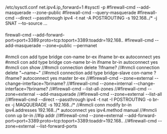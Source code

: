 /etc/sysctl.conf
net.ipv4.ip_forward=1
#sysctl -p
#firewall-cmd --add-masquerade --zone-public
#firewall-cmd --query-masquerade
#firewall-cmd --direct --passthrough ipv4 -t nat -A POSTROUTING -s 192.168.*.*/* -j SNAT --to-source *.*.*.*
####
firewall-cmd --add-forward-port=port=3389:proto=tcp:toport=3389:toaddr=192.168.*.*
#firewall-cmd --add-masquerade --zone=public --permanet
####
#nmcli con add type bridge con-name br-ex ifname br-ex autoconnect yes
#nmcli con add type bridge con-name br-in ifname br-in autoconnect yes
#nmcli con show
//#nmcli connection delete ?ifname?
//#nmcli connection delete "~name~"
//#nmcli connection add type bridge-slave con-name ?ifname? autoconnect yes master br-ex
//#firewall-cmd --zone=external --change-interface=?briname?
//#firewall-cmd --zone=internal --change-interface=?briname?
//#firewall-cmd --list-all-zones
//#firewall-cmd --zone=external --add-masquerade
//#firewall-cmd --zone=external --list-all
//#firewall-cmd --direct --passthrough ipv4 -t nat -I POSTROUTING -o br-ex -j MAQQUERADE -s 192.168.*.*/*
//#nmcli conn modify br-in ipv4.addresses 192.168.*.*/* autoconnect yes ipv4.method manual
//#nmcli conn up br-in
//#ip addr
//#firewall-cmd --zone=external --add-forward-port=port=3389:proto=tcp:toport=3389:toaddr=192.168.*.* 
//#firewall-cmd --zone=external --list-forward-ports
